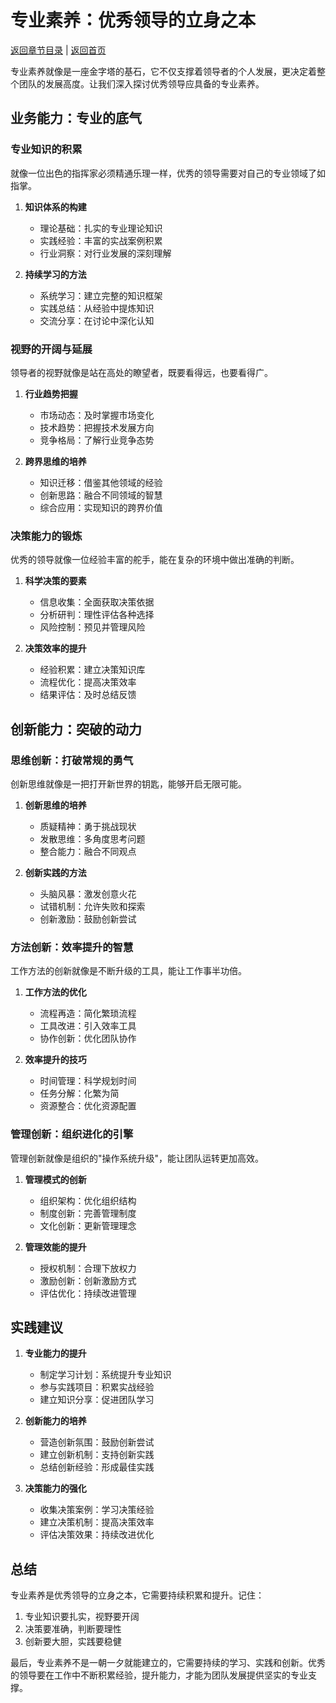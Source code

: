 # 专业素养：优秀领导的立身之本

[返回章节目录](./index.md) | [返回首页](../README.md)

专业素养就像是一座金字塔的基石，它不仅支撑着领导者的个人发展，更决定着整个团队的发展高度。让我们深入探讨优秀领导应具备的专业素养。

## 业务能力：专业的底气

### 专业知识的积累

就像一位出色的指挥家必须精通乐理一样，优秀的领导需要对自己的专业领域了如指掌。

1. **知识体系的构建**
   - 理论基础：扎实的专业理论知识
   - 实践经验：丰富的实战案例积累
   - 行业洞察：对行业发展的深刻理解

2. **持续学习的方法**
   - 系统学习：建立完整的知识框架
   - 实践总结：从经验中提炼知识
   - 交流分享：在讨论中深化认知

### 视野的开阔与延展

领导者的视野就像是站在高处的瞭望者，既要看得远，也要看得广。

1. **行业趋势把握**
   - 市场动态：及时掌握市场变化
   - 技术趋势：把握技术发展方向
   - 竞争格局：了解行业竞争态势

2. **跨界思维的培养**
   - 知识迁移：借鉴其他领域的经验
   - 创新思路：融合不同领域的智慧
   - 综合应用：实现知识的跨界价值

### 决策能力的锻炼

优秀的领导就像一位经验丰富的舵手，能在复杂的环境中做出准确的判断。

1. **科学决策的要素**
   - 信息收集：全面获取决策依据
   - 分析研判：理性评估各种选择
   - 风险控制：预见并管理风险

2. **决策效率的提升**
   - 经验积累：建立决策知识库
   - 流程优化：提高决策效率
   - 结果评估：及时总结反馈

## 创新能力：突破的动力

### 思维创新：打破常规的勇气

创新思维就像是一把打开新世界的钥匙，能够开启无限可能。

1. **创新思维的培养**
   - 质疑精神：勇于挑战现状
   - 发散思维：多角度思考问题
   - 整合能力：融合不同观点

2. **创新实践的方法**
   - 头脑风暴：激发创意火花
   - 试错机制：允许失败和探索
   - 创新激励：鼓励创新尝试

### 方法创新：效率提升的智慧

工作方法的创新就像是不断升级的工具，能让工作事半功倍。

1. **工作方法的优化**
   - 流程再造：简化繁琐流程
   - 工具改进：引入效率工具
   - 协作创新：优化团队协作

2. **效率提升的技巧**
   - 时间管理：科学规划时间
   - 任务分解：化繁为简
   - 资源整合：优化资源配置

### 管理创新：组织进化的引擎

管理创新就像是组织的"操作系统升级"，能让团队运转更加高效。

1. **管理模式的创新**
   - 组织架构：优化组织结构
   - 制度创新：完善管理制度
   - 文化创新：更新管理理念

2. **管理效能的提升**
   - 授权机制：合理下放权力
   - 激励创新：创新激励方式
   - 评估优化：持续改进管理

## 实践建议

1. **专业能力的提升**
   - 制定学习计划：系统提升专业知识
   - 参与实践项目：积累实战经验
   - 建立知识分享：促进团队学习

2. **创新能力的培养**
   - 营造创新氛围：鼓励创新尝试
   - 建立创新机制：支持创新实践
   - 总结创新经验：形成最佳实践

3. **决策能力的强化**
   - 收集决策案例：学习决策经验
   - 建立决策机制：提高决策效率
   - 评估决策效果：持续改进优化

## 总结

专业素养是优秀领导的立身之本，它需要持续积累和提升。记住：

1. 专业知识要扎实，视野要开阔
2. 决策要准确，判断要理性
3. 创新要大胆，实践要稳健

最后，专业素养不是一朝一夕就能建立的，它需要持续的学习、实践和创新。优秀的领导要在工作中不断积累经验，提升能力，才能为团队发展提供坚实的专业支撑。
